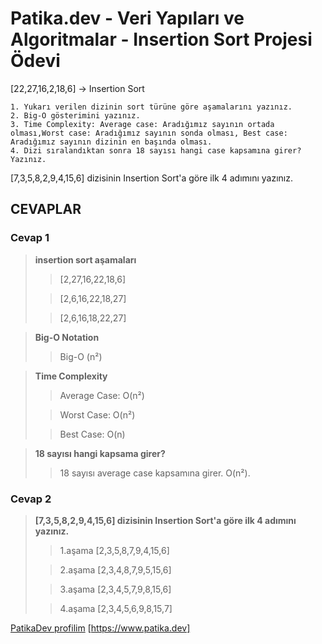 # Patika.dev - Veri Yapıları ve Algoritmalar - Insertion Sort Projesi Ödevi

[22,27,16,2,18,6] -> Insertion Sort

    1. Yukarı verilen dizinin sort türüne göre aşamalarını yazınız.
    2. Big-O gösterimini yazınız.
    3. Time Complexity: Average case: Aradığımız sayının ortada olması,Worst case: Aradığımız sayının sonda olması, Best case: Aradığımız sayının dizinin en başında olması.
    4. Dizi sıralandıktan sonra 18 sayısı hangi case kapsamına girer? Yazınız.


[7,3,5,8,2,9,4,15,6] dizisinin Insertion Sort'a göre ilk 4 adımını yazınız.


## CEVAPLAR
### Cevap 1
>**insertion sort aşamaları**
>
>>[2,27,16,22,18,6]
>
>>[2,6,16,22,18,27]
>
>>[2,6,16,18,22,27]

>**Big-O Notation**
>
>>Big-O (n²)

>**Time Complexity**
>
>>Average Case: O(n²)
>
>>Worst Case: O(n²)
>
>>Best Case: O(n)

>**18 sayısı hangi kapsama girer?**
>
>>18 sayısı average case kapsamına girer. O(n²).

### Cevap 2
>**[7,3,5,8,2,9,4,15,6] dizisinin Insertion Sort'a göre ilk 4 adımını yazınız.**
>
>>1.aşama [2,3,5,8,7,9,4,15,6]
>
>>2.aşama [2,3,4,8,7,9,5,15,6]
>
>>3.aşama [2,3,4,5,7,9,8,15,6]
>
>>4.aşama [2,3,4,5,6,9,8,15,7]


[PatikaDev profilim](https://app.patika.dev/fatihsakar)
[https://www.patika.dev]